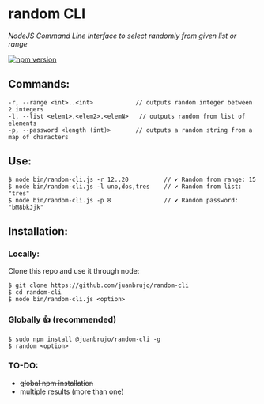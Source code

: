 # random CLI

*NodeJS Command Line Interface to select randomly from given list or range*

[![npm version](https://badge.fury.io/js/%40juanbrujo%2Frandom-cli.svg)](https://badge.fury.io/js/%40juanbrujo%2Frandom-cli)

## Commands:

```
-r, --range <int>..<int>            // outputs random integer between 2 integers
-l, --list <elem1>,<elem2>,<elemN>   // outputs random from list of elements
-p, --password <length (int)>       // outputs a random string from a map of characters
```

## Use:

```
$ node bin/random-cli.js -r 12..20          // ✔ Random from range: 15
$ node bin/random-cli.js -l uno,dos,tres    // ✔ Random from list: "tres"
$ node bin/random-cli.js -p 8               // ✔ Random password: "bM8bkJjk"
```

## Installation:

### Locally: 

Clone this repo and use it through node:

```
$ git clone https://github.com/juanbrujo/random-cli
$ cd random-cli
$ node bin/random-cli.js <option>
```

### Globally 👍 (recommended)

```
$ sudo npm install @juanbrujo/random-cli -g
$ random <option>
```

### TO-DO:
- <s>global npm installation</s>
- multiple results (more than one)

